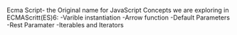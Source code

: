 Ecma Script- the Original name for JavaScript
Concepts we are exploring in ECMAScritt(ES)6:
-Varible instantiation
-Arrow function
-Default Parameters
-Rest Paramater
-Iterables and Iterators
